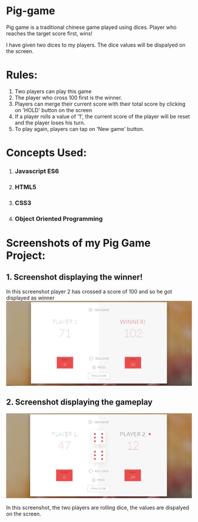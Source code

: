 # Pig-game

Pig game is a traditional chinese game played using dices. Player who reaches the target score first, wins! 

I have given two dices to my players. The dice values will be dispalyed on the screen. 

# Rules:
1. Two players can play this game
2. The player who cross 100 first is the winner. 
3. Players can merge their current score with their total score by clicking on 'HOLD' button on the screen
4. If a player rolls a value of '1', the current score of the player will be reset and the player loses his turn.
5. To play again, players can tap on 'New game' button.

# Concepts Used:
1. ### Javascript ES6
2. ### HTML5
3. ### CSS3
4. ### Object Oriented Programming

# Screenshots of my Pig Game Project:
## 1. Screenshot displaying the winner!
In this screenshot player 2 has crossed a score of 100 and so he got displayed as winner
![Winner](https://raw.githubusercontent.com/deepu2010/Pig-game/master/Pig%20Game%201.JPG)

## 2. Screenshot displaying the gameplay
![Gameplay](https://raw.githubusercontent.com/deepu2010/Pig-game/master/Pig%20Game%202.JPG)

In this screenshot, the two players are rolling dice, the values are dispalyed on the screen.
